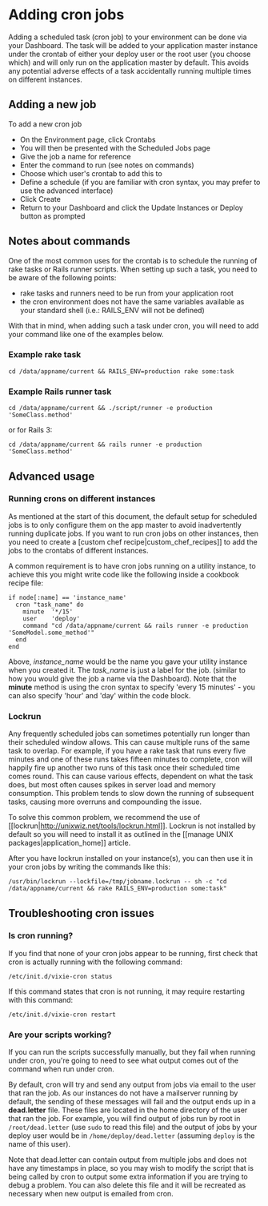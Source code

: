 # Adding cron jobs

Adding a scheduled task (cron job) to your environment can be done via your Dashboard.
The task will be added to your application master instance under the crontab of either your deploy user or the root user (you choose which) and will only run on the application master by default. This avoids any potential adverse effects of a task accidentally running multiple times on different instances.

## Adding a new job

To add a new cron job

  - On the Environment page, click Crontabs 
  - You will then be presented with the Scheduled Jobs page
  - Give the job a name for reference
  - Enter the command to run (see notes on commands)
  - Choose which user's crontab to add this to
  - Define a schedule (if you are familiar with cron syntax, you may prefer to use the advanced interface)
  - Click Create
  - Return to your Dashboard and click the Update Instances or Deploy button as prompted

## Notes about commands

One of the most common uses for the crontab is to schedule the running of rake tasks or Rails runner scripts. When setting up such a task, you need to be aware of the following points:

  - rake tasks and runners need to be run from your application root
  - the cron environment does not have the same variables available as your standard shell (i.e.: RAILS_ENV will not be defined)

With that in mind, when adding such a task under cron, you will need to add your command like one of the examples below.

### Example rake task

    cd /data/appname/current && RAILS_ENV=production rake some:task

### Example Rails runner task

    cd /data/appname/current && ./script/runner -e production 'SomeClass.method'

or for Rails 3:

    cd /data/appname/current && rails runner -e production 'SomeClass.method'

## Advanced usage

### Running crons on different instances

As mentioned at the start of this document, the default setup for scheduled jobs is to only configure them on the app master to avoid inadvertently running duplicate jobs. If you want to run cron jobs on other instances, then you need to create a [custom chef recipe|custom_chef_recipes]] to add the jobs to the crontabs of different instances.

A common requirement is to have cron jobs running on a utility instance, to achieve this you might write code like the following inside a cookbook recipe file:

    if node[:name] == 'instance_name'
      cron "task_name" do
        minute  '*/15'
        user    'deploy'
        command "cd /data/appname/current && rails runner -e production 'SomeModel.some_method'"
      end
    end

Above, *instance_name* would be the name you gave your utility instance when you created it. The *task_name* is just a label for the job. (similar to how you would give the job a name via the Dashboard). Note that the **minute** method is using the cron syntax to specify 'every 15 minutes' - you can also specify 'hour' and 'day' within the code block.

### Lockrun

Any frequently scheduled jobs can sometimes potentially run longer than their scheduled window allows. This can cause multiple runs of the same task to overlap. For example, if you have a rake task that runs every five minutes and one of these runs takes fifteen minutes to complete, cron will happily fire up another two runs of this task once their scheduled time comes round. This can cause various effects, dependent on what the task does, but most often causes spikes in server load and memory consumption. This problem tends to slow down the running of subsequent tasks, causing more overruns and compounding the issue.

To solve this common problem, we recommend the use of [[lockrun|http://unixwiz.net/tools/lockrun.html]]. Lockrun is not installed by default so you will need to install it as outlined in the [[manage UNIX packages|application_home]] article.

After you have lockrun installed on your instance(s), you can then use it in your cron jobs by writing the commands like this:

    /usr/bin/lockrun --lockfile=/tmp/jobname.lockrun -- sh -c "cd /data/appname/current && rake RAILS_ENV=production some:task"


<h2 id="trouble"> Troubleshooting cron issues</h2>

### Is cron running?

If you find that none of your cron jobs appear to be running, first check that cron is actually running with the following command:

    /etc/init.d/vixie-cron status

If this command states that cron is not running, it may require restarting with this command:

    /etc/init.d/vixie-cron restart

### Are your scripts working?

If you can run the scripts successfully manually, but they fail when running under cron, you're going to need to see what output comes out of the command when run under cron.

By default, cron will try and send any output from jobs via email to the user that ran the job. As our instances do not have a mailserver running by default, the sending of these messages will fail and the output ends up in a **dead.letter** file. These files are located in the home directory of the user that ran the job. For example, you will find output of jobs run by root in `/root/dead.letter` (use `sudo` to read this file) and the output of jobs by your deploy user would be in `/home/deploy/dead.letter` (assuming `deploy` is the name of this user).

Note that dead.letter can contain output from multiple jobs and does not have any timestamps in place, so you may wish to modify the script that is being called by cron to output some extra information if you are trying to debug a problem. You can also delete this file and it will be recreated as necessary when new output is emailed from cron.
